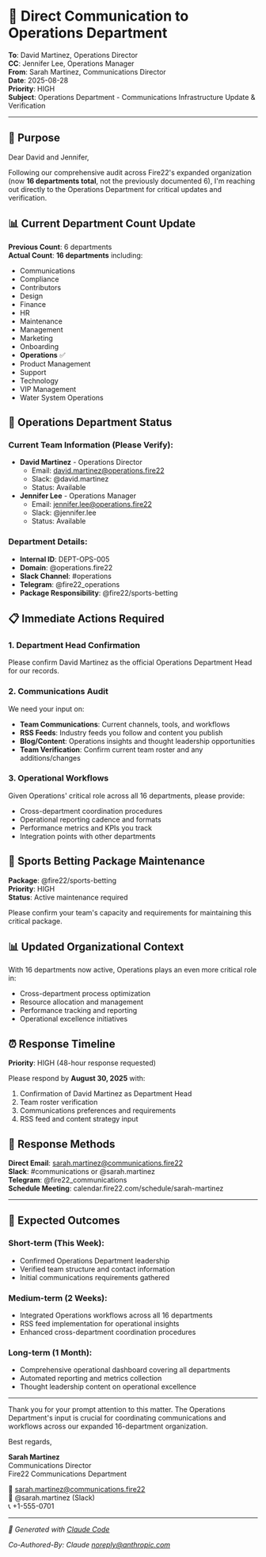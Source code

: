 # 📧 Direct Communication to Operations Department

**To**: David Martinez, Operations Director  
**CC**: Jennifer Lee, Operations Manager  
**From**: Sarah Martinez, Communications Director  
**Date**: 2025-08-28  
**Priority**: HIGH  
**Subject**: Operations Department - Communications Infrastructure Update &
Verification

---

## 🎯 Purpose

Dear David and Jennifer,

Following our comprehensive audit across Fire22's expanded organization (now
**16 departments total**, not the previously documented 6), I'm reaching out
directly to the Operations Department for critical updates and verification.

## 📊 Current Department Count Update

**Previous Count**: 6 departments  
**Actual Count**: **16 departments** including:

- Communications
- Compliance
- Contributors
- Design
- Finance
- HR
- Maintenance
- Management
- Marketing
- Onboarding
- **Operations** ✅
- Product Management
- Support
- Technology
- VIP Management
- Water System Operations

## 🔄 Operations Department Status

### **Current Team Information** (Please Verify):

- **David Martinez** - Operations Director
  - Email: david.martinez@operations.fire22
  - Slack: @david.martinez
  - Status: Available
- **Jennifer Lee** - Operations Manager
  - Email: jennifer.lee@operations.fire22
  - Slack: @jennifer.lee
  - Status: Available

### **Department Details**:

- **Internal ID**: DEPT-OPS-005
- **Domain**: @operations.fire22
- **Slack Channel**: #operations
- **Telegram**: @fire22_operations
- **Package Responsibility**: @fire22/sports-betting

## 📋 Immediate Actions Required

### 1. **Department Head Confirmation**

Please confirm David Martinez as the official Operations Department Head for our
records.

### 2. **Communications Audit**

We need your input on:

- **Team Communications**: Current channels, tools, and workflows
- **RSS Feeds**: Industry feeds you follow and content you publish
- **Blog/Content**: Operations insights and thought leadership opportunities
- **Team Verification**: Confirm current team roster and any additions/changes

### 3. **Operational Workflows**

Given Operations' critical role across all 16 departments, please provide:

- Cross-department coordination procedures
- Operational reporting cadence and formats
- Performance metrics and KPIs you track
- Integration points with other departments

## 🚀 Sports Betting Package Maintenance

**Package**: @fire22/sports-betting  
**Priority**: HIGH  
**Status**: Active maintenance required

Please confirm your team's capacity and requirements for maintaining this
critical package.

## 📊 Updated Organizational Context

With 16 departments now active, Operations plays an even more critical role in:

- Cross-department process optimization
- Resource allocation and management
- Performance tracking and reporting
- Operational excellence initiatives

## ⏰ Response Timeline

**Priority**: HIGH (48-hour response requested)

Please respond by **August 30, 2025** with:

1. Confirmation of David Martinez as Department Head
2. Team roster verification
3. Communications preferences and requirements
4. RSS feed and content strategy input

## 📧 Response Methods

**Direct Email**: sarah.martinez@communications.fire22  
**Slack**: #communications or @sarah.martinez  
**Telegram**: @fire22_communications  
**Schedule Meeting**: calendar.fire22.com/schedule/sarah-martinez

---

## 🎯 Expected Outcomes

### Short-term (This Week):

- Confirmed Operations Department leadership
- Verified team structure and contact information
- Initial communications requirements gathered

### Medium-term (2 Weeks):

- Integrated Operations workflows across all 16 departments
- RSS feed implementation for operational insights
- Enhanced cross-department coordination procedures

### Long-term (1 Month):

- Comprehensive operational dashboard covering all departments
- Automated reporting and metrics collection
- Thought leadership content on operational excellence

---

Thank you for your prompt attention to this matter. The Operations Department's
input is crucial for coordinating communications and workflows across our
expanded 16-department organization.

Best regards,

**Sarah Martinez**  
Communications Director  
Fire22 Communications Department

📧 sarah.martinez@communications.fire22  
📱 @sarah.martinez (Slack)  
📞 +1-555-0701

---

_🤖 Generated with [Claude Code](https://claude.ai/code)_

_Co-Authored-By: Claude <noreply@anthropic.com>_
